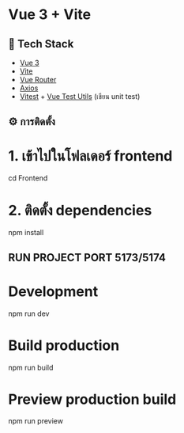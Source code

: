 # Vue 3 + Vite

## 🚀 Tech Stack
- [Vue 3](https://vuejs.org/)
- [Vite](https://vitejs.dev/)
- [Vue Router](https://router.vuejs.org/)
- [Axios](https://axios-http.com/)
- [Vitest](https://vitest.dev/) + [Vue Test Utils](https://test-utils.vuejs.org/) (เขียน unit test)

## ⚙️ การติดตั้ง

# 1. เข้าไปในโฟลเดอร์ frontend
cd Frontend

# 2. ติดตั้ง dependencies
npm install


## RUN PROJECT PORT 5173/5174
# Development
npm run dev

# Build production
npm run build

# Preview production build
npm run preview
